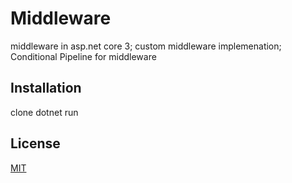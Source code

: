 # Middleware
middleware in asp.net core 3; 
custom middleware implemenation; 
Conditional Pipeline for middleware

## Installation
clone
dotnet run


## License
[MIT](https://choosealicense.com/licenses/mit/)
